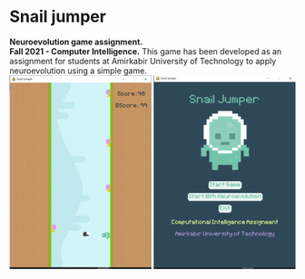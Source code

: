 # Snail jumper
**Neuroevolution game assignment.**  
**Fall 2021 - Computer Intelligence.**
This game has been developed as an assignment for students at Amirkabir University of Technology to apply neuroevolution using a simple game.  
![Snail Jumber](SnailJumper.png)
